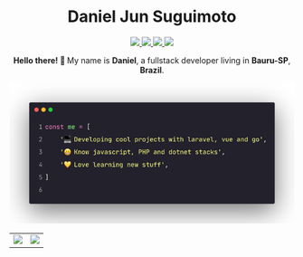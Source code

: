 <h1 align="center">Daniel Jun Suguimoto</h1>
<p align="center">
    <a
        href="https://github.com/danielsuguimoto"
        target="_blank"
    >
        <img src="https://img.shields.io/badge/-Github-000?style=flat-square&logo=Github&logoColor=white"/>
    </a>
    <a
        href="https://www.linkedin.com/in/danielsuguimoto"
        target="_blank"
    >
        <img src="https://img.shields.io/badge/-LinkedIn-blue?style=flat-square&logo=Linkedin&logoColor=white"/>
    </a>
    <a
        href="https://twitter.com/djsuguimoto"
        target="_blank"
    >
        <img src="https://img.shields.io/badge/-Twitter-1ca0f1?style=flat-square&labelColor=1ca0f1&logo=twitter&logoColor=white"/>
    </a>
    <a
        href="mailto:danielsuguimoto@gmail.com"
        target="_blank"
    >
        <img src="https://img.shields.io/badge/-Gmail-c14438?style=flat-square&logo=Gmail&logoColor=white"/>
    </a>
</p>
<p align="center">
    <b>Hello there!&nbsp;<span>👋</span>&nbsp;</b>My name is <b>Daniel</b>, a fullstack developer living in <b>Bauru-SP</b>, <b>Brazil</b>.
</p>
<p align="center">
    <img src="https://raw.githubusercontent.com/danielsuguimoto/danielsuguimoto/master/assets/aboutme.png" />
</p>
<table border="0">
    <tr>
        <td align="center">
            <img src="https://github-readme-stats-lake-nine.vercel.app/api?username=danielsuguimoto&count_private=true&show_icons=true&theme=dracula"/>
        </td>
        <td align="center">
            <img src="https://github-readme-stats-lake-nine.vercel.app/api/top-langs/?username=danielsuguimoto&theme=dracula&layout=compact&langs_count=8" />
        </td>
    </tr>
</table>
